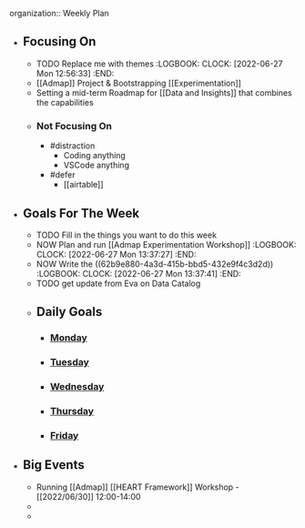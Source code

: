 organization:: Weekly Plan

- ## Focusing On
	- TODO Replace me with themes
	  :LOGBOOK:
	  CLOCK: [2022-06-27 Mon 12:56:33]
	  :END:
	- [[Admap]] Project & Bootstrapping [[Experimentation]]
	- Setting a mid-term Roadmap for [[Data and Insights]] that combines the capabilities
	- ### Not Focusing On
		- #distraction
			- Coding anything
			- VSCode anything
		- #defer
			- [[airtable]]
- ## Goals For The Week
	- TODO Fill in the things you want to do this week
	- NOW Plan and run [[Admap Experimentation Workshop]]
	  :LOGBOOK:
	  CLOCK: [2022-06-27 Mon 13:37:27]
	  :END:
	- NOW  Write the ((62b9e880-4a3d-415b-bbd5-432e9f4c3d2d))
	  :LOGBOOK:
	  CLOCK: [2022-06-27 Mon 13:37:41]
	  :END:
	- TODO get update from Eva on Data Catalog
	- ## Daily Goals
		- ### [Monday]([[2022/07/04]])
		- ### [Tuesday]([[2022/06/28]])
		- ### [Wednesday]([[2022/06/29]])
		- ### [Thursday]([[2022/06/30]])
		- ### [Friday]([[2022/07/01]])
- ## Big Events
	- Running [[Admap]] [[HEART Framework]] Workshop - [[2022/06/30]] 12:00-14:00
	-
	-